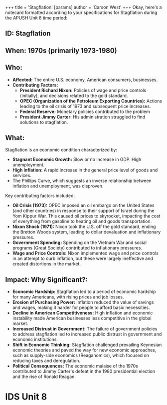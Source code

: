+++
 title = 'Stagflation'
[params]
	author = 'Carson West'
+++
Okay, here's a notecard formatted according to your specifications for Stagflation during the APUSH Unit 8 time period:

## ID: Stagflation 
## When: 1970s (primarily 1973-1980)

## Who:

*   **Affected:** The entire U.S. economy, American consumers, businesses.
*   **Contributing Factors:**
    *   **President Richard Nixon:** Policies of wage and price controls (initially), and decisions related to the gold standard.
    *   **OPEC (Organization of the Petroleum Exporting Countries):** Actions leading to the oil crisis of 1973 and subsequent price increases.
    *   **Federal Reserve:** Monetary policies contributed to the problem
    *   **President Jimmy Carter:** His administration struggled to find solutions to stagflation.

## What:
 Stagflation is an economic condition characterized by:

*   **Stagnant Economic Growth:** Slow or no increase in GDP. High unemployment.
*   **High Inflation:** A rapid increase in the general price level of goods and services.
*   The Phillips Curve, which suggests an inverse relationship between inflation and unemployment, was disproven.

Key contributing factors included:

*   **Oil Crisis (1973):** OPEC imposed an oil embargo on the United States (and other countries) in response to their support of Israel during the Yom Kippur War. This caused oil prices to skyrocket, impacting the cost of everything from gasoline to heating oil and goods transportation.
*   **Nixon Shock (1971):** Nixon took the U.S. off the gold standard, ending the Bretton Woods system, leading to dollar devaluation and inflationary pressures.
*   **Government Spending:** Spending on the Vietnam War and social programs (Great Society) contributed to inflationary pressures.
*   **Wage and Price Controls:** Nixon implemented wage and price controls in an attempt to curb inflation, but these were largely ineffective and created distortions in the market.

## Impact: Why Significant?:

*   **Economic Hardship:** Stagflation led to a period of economic hardship for many Americans, with rising prices and job losses.
*   **Erosion of Purchasing Power:** Inflation reduced the value of savings and wages, making it harder for people to afford basic necessities.
*   **Decline in American Competitiveness:** High inflation and economic instability made American businesses less competitive in the global market.
*   **Increased Distrust in Government:** The failure of government policies to address stagflation led to increased public distrust in government and economic institutions.
*   **Shift in Economic Thinking:** Stagflation challenged prevailing Keynesian economic theories and paved the way for new economic approaches, such as supply-side economics (Reaganomics), which focused on reducing taxes and deregulation.
*   **Political Consequences:** The economic malaise of the 1970s contributed to Jimmy Carter's defeat in the 1980 presidential election and the rise of Ronald Reagan.

# IDS Unit 8